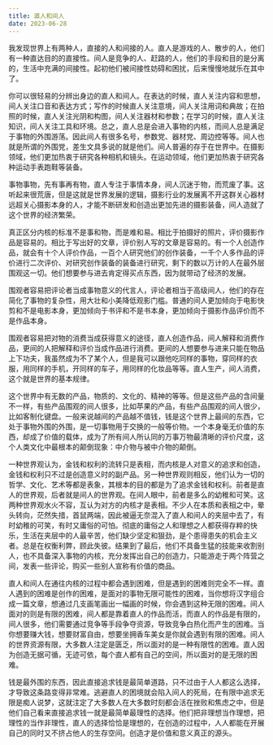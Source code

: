 ```yaml
---
title: 直人和间人
date: 2023-06-28
---
```


我发现世界上有两种人，直接的人和间接的人。直人是游戏的人、散步的人，他们有一种直达目的的直接性。间人是竞争的人、赶路的人，他们的手段和目的是分离的，生活中充满的间接性。起初他们被间接性妨碍和困扰，后来慢慢地就乐在其中了。
<!-- more -->

你可以很轻易的分辨出身边的直人和间人。在表达的时候，直人关注内容和思想，间人关注口音和表达方式；写作的时候直人关注意境，间人关注用词和典故；在拍照的时候，直人关注光阴和构图，间人关注器材和参数；在学习的时候，直人关注知识，间人关注工具和环境。总之，直人总是会进入事物的内核，而间人总是满足于事物的外围游荡。因此间人有很多名号，参数党、器材党、周边控等等。间人也就是所谓的外围党，差生文具多说的就是他们。间人普遍的存于在世界中。在摄影领域，他们更加热衷于研究各种相机和镜头。在运动领域，他们更加热衷于研究各种运动手表跑鞋等装备。

事物事物，先有事再有物，直人专注于事情本身，间人沉迷于物，而荒废了事。这听起来很荒唐，但是这就是世界发展的逻辑，摄影行业的发展离不开这群关心器材远超关心摄影本身的人，才能不断研发和创造出更加先进的摄影装备，间人造就了这个世界的经济繁荣。

真正区分内核的标准不是事和物，而是难和易。相比于拍摄好的照片，评价摄影作品是容易的。相比于写出好的文章，评价别人写的文章是容易的。有一个人创造作品，就会有十个人评价作品，一百个人研究他们的创作装备，一千个人多作品的评价进行二次评价、对研究创作装备的装备进行研究，剩下的数以万计的人在最外层围观这一切。他们想要参与进去肯定得买点东西，因为就带动了经济的发展。

围观者容易把评论者当成事物意义的代言人，评论者相当于高级间人，他们的存在简化了事物的复杂性，用大壮和小美降低观影门槛。普通的间人更加倾向于电影快剪和不是电影本身，更加倾向于书评和不是书本身，更加倾向于摄影作品评价而不是作品本身。

围观者容易把对物的消费当成获得意义的途径，直人创造作品，间人解释和消费作品，更间的人把解释和评价当成作品进行消费。更间的人想要参与进来只能在物品上下功夫，我虽然成为不了某个人，但是我可以跟他吃同样的事物，穿同样的衣服，用同样的手机，开同样的车子，用同样的化妆品等等。直人生产，间人消费，这个就是世界的基本规律。

这个世界中有无数的产品，物质的、文化的、精神的等等。但是这些产品的含间量不一样，有些产品围观的间人很多，比如苹果的产品，有些产品围观的间人很少，比如客制化键盘。一般来说越间的产品越不值钱，钱是这个世界上最间的东西，它处于事物外围的外围，是一切事物用于交换的一般等价物。一个本身毫无价值的东西，却成了价值的载体，成为了所有间人所认同的万事万物最清晰的评价尺度，这个人类文化中最根本的颠倒现象：中介物与被中介物的颠倒。

一种世界观认为，金钱和权利的流转只是表相，而内核是人对意义的追求和创造，金钱和权利只不过是创造意义时的副产品。另一种世界观则相反，他们认为一切的哲学、文化、艺术等都是表象，其根本的目的都是为了追求金钱和权利。前者是直人的世界观，后者就是间人的世界观。在间人眼中，前者是多么的幼稚和可笑。这两种世界观水火不容，互认为对方的内核才是表相。不少人在本质和表相之中，晕头转向，茫然失措，首鼠两端，因此被逼无奈混入了直人和间人的夹层中去了，有时幼稚的可笑，有时又庸俗的可怕。彻底的庸俗之人和理想之人都获得存粹的快乐，生活在夹层中的人最辛苦，他们缺少坚定和狠劲，是个患得患失的机会主义者。总是在权衡利弊，顾此失彼。结果到了最后，他们不具备生猛的技能来收割别人，也不具备深入事物的内核，充分发挥出自己的创造力，只能游走于两个阵营之间，发表一些评论，购买一些别人宣称有价值的商品。

直人和间人在通往内核的过程中都会遇到困难，但是遇到的困难则完全不一样。直人遇到的困难是创作的困难，是面对的事物无限可能性的困难，当你想将汉字组合成一篇文章，想通过几支画笔画出一幅画的时候，你会遇到这种无限的困难。间人面对的则是有限的困难，间人都是靠着直人的作品而活，而直人的作品是有限的，间人很多，他们需要通过竞争等手段争夺资源，导致竞争白热化而产生的困难。当你想要赚大钱，想要财富自由，想要坐拥香车美女是你就会遇到有限的困难。间人的世界资源有限，大多数人注定是匮乏，所以面对的是一种有限性的困难。直人因为创造无据可循，无迹可依，每个直人都有自己的空间，所以面对的是无限的困难。

钱是最外围的东西，因此直接追求钱是最简单道路，只不过由于人人都这么选择，才导致这条路变得非常难。逃避直人的困境就会陷入间人的死局，在有限中追求无限是痴人说梦，这就注定了大多数人在大多数时刻都会活在挫败和焦虑之中，但是他们自己看来直接追求钱一就是最简单最理性的选择。他们把非理想当作理想，把理性的当作非理性，直人的选择恰恰是理想的，在创造的过程中，人人都能在开展自己的同时又不挤占他人的生存空间。创造才是价值和意义真正的源头。